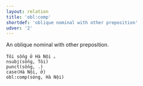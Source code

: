 ```yaml
---
layout: relation
title: 'obl:comp'
shortdef: 'oblique nominal with other preposition'
udver: '2'
---
```


An oblique nominal with other preposition.

~~~ sdparse
Tôi sống ở Hà Nội 。
nsubj(sống, Tôi)
punct(sống, .)
case(Hà Nội, ở)
obl:comp(sóng, Hà Nội)
~~~

<!-- Interlanguage links updated Ne 5. května 2024, 18:21:37 CEST -->
